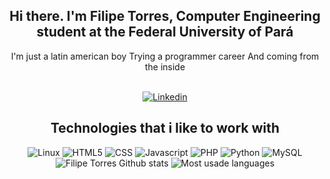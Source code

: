 <h2 align="center">
  Hi there. I'm Filipe Torres, Computer Engineering student at the Federal University of Pará
</h2>
<p align="center">  
  I'm just a latin american boy
  Trying a programmer career
  And coming from the inside
</p>
<br>
<div align="center">
  <a href="https://linkedin.com/in/filipe-kaue">
    <img src="https://img.shields.io/badge/-linkedin-blue?style=for-the-badge&logo=linkedin&logoColor=white" alt="Linkedin">    
  </a>
</div>
<h2 align="center">
  Technologies that i like to work with
</h2>
<div align="center">
  <img src="https://img.shields.io/badge/-linux-white?style=for-the-badge&logo=linux&logoColor=black" alt="Linux">    
  <img src="https://img.shields.io/badge/-HTML5-E34F26?style=for-the-badge&logo=html5&logoColor=white" alt="HTML5">    
  <img src="https://img.shields.io/badge/-CSS3-1572B6?style=for-the-badge&logo=css3" alt="CSS">
  <img src="https://img.shields.io/badge/-JavaScript-black?style=for-the-badge&logo=javascript" alt="Javascript">
  <img src="https://img.shields.io/badge/-PHP-4F5B93?style=for-the-badge&logo=php" alt="PHP">
  <img src="https://img.shields.io/badge/-Python-yellow?style=for-the-badge&logo=python" alt="Python">
  <img src="https://img.shields.io/badge/-MySQL-white?style=for-the-badge&logo=mysql" alt="MySQL">
  <!--img src="https://visitor-badge.glitch.me/badge?page_id=filipetorresbr.visitor-badge">
  <img src="https://www.codewars.com/users/FilipeTorresBR/badges/micro"-->
  <img src="https://github-readme-stats.vercel.app/api?username=filipetorresbr&show_icons=true&theme=tokyonight&hide_border=true" alt="Filipe Torres Github stats">
  <img src="https://github-readme-stats.vercel.app/api/top-langs/?username=filipetorresbr&layout=compact&theme=tokyonight&hide_border=true" alt="Most usade languages">  
</div>
